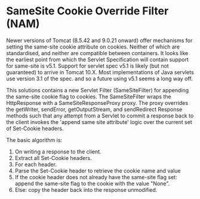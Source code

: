 SameSite Cookie Override Filter (NAM)
===========================

Newer versions of Tomcat (8.5.42 and 9.0.21 onward) offer mechanisms for setting the same-site cookie attribute on cookies. Neither of which are standardised, and neither are compatible between containers. It looks like the earliest point from which the Servlet Specification will contain support for same-site is v5.1. Support for servlet spec v5.1 is likely (but not guaranteed) to arrive in Tomcat 10.X. Most implementations of Java servlets use version 3.1 of the spec. and so a future using v5.1 seems a long way off. 

This solutions contains a new Servlet Filter (SameSiteFilter) for appending the same-site cookie flag to cookies. The SameSiteFilter wraps the HttpResponse with a SameSiteResponseProxy proxy. The proxy overrides the getWriter, sendError, getOutputStream, and sendRedirect Response methods such that any attempt from a Servlet to commit a response back to the client invokes the 'append same site attribute' logic over the current set of Set-Cookie headers.

The basic algorithm is:

1. On writing a response to the client.
2. Extract all Set-Cookie headers.
3. For each header.
  1. Parse the Set-Cookie header to retrieve the cookie name and value
  2. If the cookie header does not already have the same-site flag set: append the same-site flag to the cookie with the value "None".
  3. Else: copy the header back into the response unmodified.



